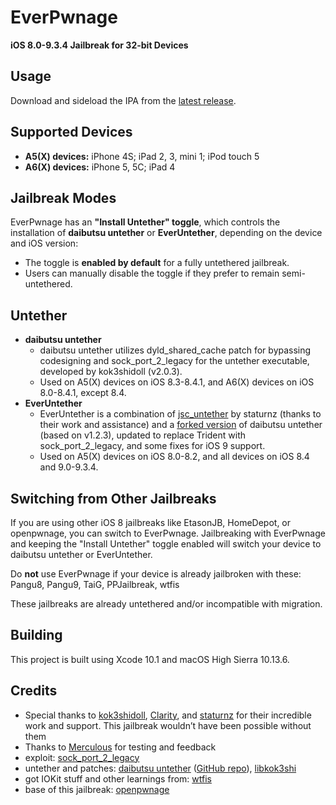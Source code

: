 # EverPwnage

**iOS 8.0-9.3.4 Jailbreak for 32-bit Devices**

## Usage

Download and sideload the IPA from the [latest release](https://github.com/LukeZGD/EverPwnage/releases/latest).

## Supported Devices

- **A5(X) devices:** iPhone 4S; iPad 2, 3, mini 1; iPod touch 5
- **A6(X) devices:** iPhone 5, 5C; iPad 4

## Jailbreak Modes

EverPwnage has an **"Install Untether" toggle**, which controls the installation of **daibutsu untether** or **EverUntether**, depending on the device and iOS version:

- The toggle is **enabled by default** for a fully untethered jailbreak.
- Users can manually disable the toggle if they prefer to remain semi-untethered.

## Untether

- **daibutsu untether**
    - daibutsu untether utilizes dyld_shared_cache patch for bypassing codesigning and sock_port_2_legacy for the untether executable, developed by kok3shidoll (v2.0.3).
    - Used on A5(X) devices on iOS 8.3-8.4.1, and A6(X) devices on iOS 8.0-8.4.1, except 8.4.
- **EverUntether**
    - EverUntether is a combination of [jsc_untether](https://github.com/staturnzz/jsc_untether) by staturnz (thanks to their work and assistance) and a [forked version](https://github.com/LukeZGD/daibutsu) of daibutsu untether (based on v1.2.3), updated to replace Trident with sock_port_2_legacy, and some fixes for iOS 9 support.
    - Used on A5(X) devices on iOS 8.0-8.2, and all devices on iOS 8.4 and 9.0-9.3.4.

## Switching from Other Jailbreaks

If you are using other iOS 8 jailbreaks like EtasonJB, HomeDepot, or openpwnage, you can switch to EverPwnage. Jailbreaking with EverPwnage and keeping the "Install Untether" toggle enabled will switch your device to daibutsu untether or EverUntether.

Do **not** use EverPwnage if your device is already jailbroken with these: Pangu8, Pangu9, TaiG, PPJailbreak, wtfis

These jailbreaks are already untethered and/or incompatible with migration.

## Building

This project is built using Xcode 10.1 and macOS High Sierra 10.13.6.

## Credits

- Special thanks to [kok3shidoll](https://github.com/kok3shidoll/), [Clarity](https://github.com/TheRealClarity/), and [staturnz](https://github.com/staturnzz/) for their incredible work and support. This jailbreak wouldn’t have been possible without them
- Thanks to [Merculous](https://github.com/Merculous) for testing and feedback
- exploit: [sock_port_2_legacy](https://github.com/kok3shidoll/sock_port_2_legacy/tree/ios8)
- untether and patches: [daibutsu untether](https://kok3shidoll.github.io/info/jp.daibutsu.untether841/indexv2.html) ([GitHub repo](https://github.com/kok3shidoll/daibutsu)), [libkok3shi](https://github.com/kok3shidoll/libkok3shi)
- got IOKit stuff and other learnings from: [wtfis](https://github.com/TheRealClarity/wtfis)
- base of this jailbreak: [openpwnage](https://github.com/0xilis/openpwnage)
